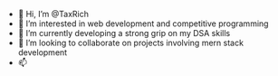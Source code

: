 - 👋 Hi, I’m @TaxRich
- 👀 I’m interested in web development and competitive programming 
- 🌱 I’m currently developing a strong grip on my DSA skills 
- 💞️ I’m looking to collaborate on projects involving mern stack development 
- 📫 

<!---
TaxRich/TaxRich is a ✨ special ✨ repository because its `README.md` (this file) appears on your GitHub profile.
You can click the Preview link to take a look at your changes.
--->
